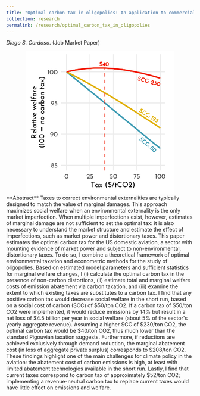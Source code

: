 ```yaml
---
title: "Optimal carbon tax in oligopolies: An application to commercial aviation"
collection: research
permalink: /research/optimal_carbon_tax_in_oligopolies
---
```

_Diego S. Cardoso_. (Job Market Paper)

<center>
  <img src="/images/aviation_carbon_tax.png" width="400"/>
</center>
**Abstract**
Taxes to correct environmental externalities are typically designed to match the value of marginal damages. This approach maximizes social welfare when an environmental externality is the only market imperfection. When multiple imperfections exist, however, estimates of marginal damage are not sufficient to set the optimal tax: it is also necessary to understand the market structure and estimate the effect of imperfections, such as market power and distortionary taxes. This paper estimates the optimal carbon tax for the US domestic aviation, a sector with mounting evidence of market power and subject to non-environmental, distortionary taxes. To do so, I combine a theoretical framework of optimal environmental taxation and econometric methods for the study of oligopolies. Based on estimated model parameters and sufficient statistics for marginal welfare changes, I (i) calculate the optimal carbon tax in the presence of non-carbon distortions, (ii) estimate total and marginal welfare costs of emission abatement via carbon taxation, and (iii) examine the extent to which existing taxes are substitutes to a carbon tax. I find that any positive carbon tax would decrease social welfare in the short run, based on a social cost of carbon (SCC) of $50/ton CO2. If a carbon tax of $50/ton CO2 were implemented, it would reduce emissions by 14% but result in a net loss of $4.5 billion per year in social welfare (about 5% of the sector's yearly aggregate revenue). Assuming a higher SCC of $230/ton CO2, the optimal carbon tax would be $40/ton CO2, thus much lower than the standard Pigouvian taxation suggests. Furthermore, if reductions are achieved exclusively through demand reduction, the marginal abatement cost (in loss of aggregate private surplus) corresponds to $208/ton CO2. These findings highlight one of the main challenges for climate policy in the aviation: the abatement cost of carbon emissions is high, at least with limited abatement technologies available in the short run. Lastly, I find that current taxes correspond to carbon tax of approximately $52/ton CO2; implementing a revenue-neutral carbon tax to replace current taxes would have little effect on emissions and welfare.





